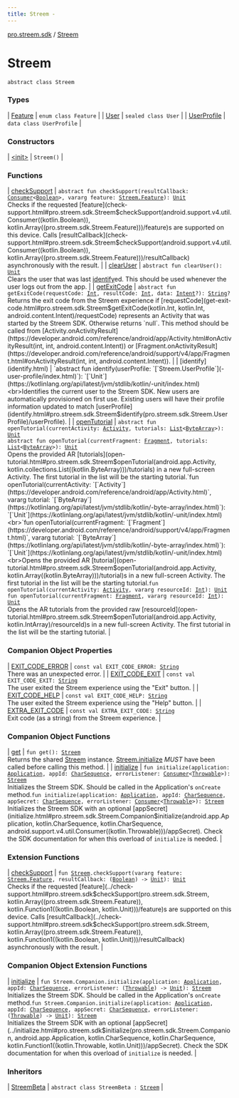 ```yaml
---
title: Streem - 
---
```


[pro.streem.sdk](../index.html) / [Streem](./index.html)

# Streem

`abstract class Streem`

### Types

| [Feature](-feature/index.html) | `enum class Feature` |
| [User](-user/index.html) | `sealed class User` |
| [UserProfile](-user-profile/index.html) | `data class UserProfile` |

### Constructors

| [&lt;init&gt;](-init-.html) | `Streem()` |

### Functions

| [checkSupport](check-support.html) | `abstract fun checkSupport(resultCallback: `[`Consumer`](https://developer.android.com/reference/android/support/v4/util/Consumer.html)`<`[`Boolean`](https://kotlinlang.org/api/latest/jvm/stdlib/kotlin/-boolean/index.html)`>, vararg feature: `[`Streem.Feature`](-feature/index.html)`): `[`Unit`](https://kotlinlang.org/api/latest/jvm/stdlib/kotlin/-unit/index.html)<br>Checks if the requested [feature](check-support.html#pro.streem.sdk.Streem$checkSupport(android.support.v4.util.Consumer((kotlin.Boolean)), kotlin.Array((pro.streem.sdk.Streem.Feature)))/feature)s are supported on this device. Calls [resultCallback](check-support.html#pro.streem.sdk.Streem$checkSupport(android.support.v4.util.Consumer((kotlin.Boolean)), kotlin.Array((pro.streem.sdk.Streem.Feature)))/resultCallback) asynchronously with the result. |
| [clearUser](clear-user.html) | `abstract fun clearUser(): `[`Unit`](https://kotlinlang.org/api/latest/jvm/stdlib/kotlin/-unit/index.html)<br>Clears the user that was last [identify](identify.html)ed. This should be used whenever the user logs out from the app. |
| [getExitCode](get-exit-code.html) | `abstract fun getExitCode(requestCode: `[`Int`](https://kotlinlang.org/api/latest/jvm/stdlib/kotlin/-int/index.html)`, resultCode: `[`Int`](https://kotlinlang.org/api/latest/jvm/stdlib/kotlin/-int/index.html)`, data: `[`Intent`](https://developer.android.com/reference/android/content/Intent.html)`?): `[`String`](https://kotlinlang.org/api/latest/jvm/stdlib/kotlin/-string/index.html)`?`<br>Returns the exit code from the Streem experience if [requestCode](get-exit-code.html#pro.streem.sdk.Streem$getExitCode(kotlin.Int, kotlin.Int, android.content.Intent)/requestCode) represents an Activity that was started by the Streem SDK. Otherwise returns `null`. This method should be called from [Activity.onActivityResult](https://developer.android.com/reference/android/app/Activity.html#onActivityResult(int, int, android.content.Intent)) or [Fragment.onActivityResult](https://developer.android.com/reference/android/support/v4/app/Fragment.html#onActivityResult(int, int, android.content.Intent)). |
| [identify](identify.html) | `abstract fun identify(userProfile: `[`Streem.UserProfile`](-user-profile/index.html)`): `[`Unit`](https://kotlinlang.org/api/latest/jvm/stdlib/kotlin/-unit/index.html)<br>Identifies the current user to the Streem SDK. New users are automatically provisioned on first use. Existing users will have their profile information updated to match [userProfile](identify.html#pro.streem.sdk.Streem$identify(pro.streem.sdk.Streem.UserProfile)/userProfile). |
| [openTutorial](open-tutorial.html) | `abstract fun openTutorial(currentActivity: `[`Activity`](https://developer.android.com/reference/android/app/Activity.html)`, tutorials: `[`List`](https://kotlinlang.org/api/latest/jvm/stdlib/kotlin.collections/-list/index.html)`<`[`ByteArray`](https://kotlinlang.org/api/latest/jvm/stdlib/kotlin/-byte-array/index.html)`>): `[`Unit`](https://kotlinlang.org/api/latest/jvm/stdlib/kotlin/-unit/index.html)<br>`abstract fun openTutorial(currentFragment: `[`Fragment`](https://developer.android.com/reference/android/support/v4/app/Fragment.html)`, tutorials: `[`List`](https://kotlinlang.org/api/latest/jvm/stdlib/kotlin.collections/-list/index.html)`<`[`ByteArray`](https://kotlinlang.org/api/latest/jvm/stdlib/kotlin/-byte-array/index.html)`>): `[`Unit`](https://kotlinlang.org/api/latest/jvm/stdlib/kotlin/-unit/index.html)<br>Opens the provided AR [tutorials](open-tutorial.html#pro.streem.sdk.Streem$openTutorial(android.app.Activity, kotlin.collections.List((kotlin.ByteArray)))/tutorials) in a new full-screen Activity. The first tutorial in the list will be the starting tutorial.`fun openTutorial(currentActivity: `[`Activity`](https://developer.android.com/reference/android/app/Activity.html)`, vararg tutorial: `[`ByteArray`](https://kotlinlang.org/api/latest/jvm/stdlib/kotlin/-byte-array/index.html)`): `[`Unit`](https://kotlinlang.org/api/latest/jvm/stdlib/kotlin/-unit/index.html)<br>`fun openTutorial(currentFragment: `[`Fragment`](https://developer.android.com/reference/android/support/v4/app/Fragment.html)`, vararg tutorial: `[`ByteArray`](https://kotlinlang.org/api/latest/jvm/stdlib/kotlin/-byte-array/index.html)`): `[`Unit`](https://kotlinlang.org/api/latest/jvm/stdlib/kotlin/-unit/index.html)<br>Opens the provided AR [tutorial](open-tutorial.html#pro.streem.sdk.Streem$openTutorial(android.app.Activity, kotlin.Array((kotlin.ByteArray)))/tutorial)s in a new full-screen Activity. The first tutorial in the list will be the starting tutorial.`fun openTutorial(currentActivity: `[`Activity`](https://developer.android.com/reference/android/app/Activity.html)`, vararg resourceId: `[`Int`](https://kotlinlang.org/api/latest/jvm/stdlib/kotlin/-int/index.html)`): `[`Unit`](https://kotlinlang.org/api/latest/jvm/stdlib/kotlin/-unit/index.html)<br>`fun openTutorial(currentFragment: `[`Fragment`](https://developer.android.com/reference/android/support/v4/app/Fragment.html)`, vararg resourceId: `[`Int`](https://kotlinlang.org/api/latest/jvm/stdlib/kotlin/-int/index.html)`): `[`Unit`](https://kotlinlang.org/api/latest/jvm/stdlib/kotlin/-unit/index.html)<br>Opens the AR tutorials from the provided raw [resourceId](open-tutorial.html#pro.streem.sdk.Streem$openTutorial(android.app.Activity, kotlin.IntArray)/resourceId)s in a new full-screen Activity. The first tutorial in the list will be the starting tutorial. |

### Companion Object Properties

| [EXIT_CODE_ERROR](-e-x-i-t_-c-o-d-e_-e-r-r-o-r.html) | `const val EXIT_CODE_ERROR: `[`String`](https://kotlinlang.org/api/latest/jvm/stdlib/kotlin/-string/index.html)<br>There was an unexpected error. |
| [EXIT_CODE_EXIT](-e-x-i-t_-c-o-d-e_-e-x-i-t.html) | `const val EXIT_CODE_EXIT: `[`String`](https://kotlinlang.org/api/latest/jvm/stdlib/kotlin/-string/index.html)<br>The user exited the Streem experience using the "Exit" button. |
| [EXIT_CODE_HELP](-e-x-i-t_-c-o-d-e_-h-e-l-p.html) | `const val EXIT_CODE_HELP: `[`String`](https://kotlinlang.org/api/latest/jvm/stdlib/kotlin/-string/index.html)<br>The user exited the Streem experience using the "Help" button. |
| [EXTRA_EXIT_CODE](-e-x-t-r-a_-e-x-i-t_-c-o-d-e.html) | `const val EXTRA_EXIT_CODE: `[`String`](https://kotlinlang.org/api/latest/jvm/stdlib/kotlin/-string/index.html)<br>Exit code (as a string) from the Streem experience. |

### Companion Object Functions

| [get](get.html) | `fun get(): `[`Streem`](./index.html)<br>Returns the shared [Streem](./index.html) instance. [Streem.initialize](initialize.html) *MUST* have been called before calling this method. |
| [initialize](initialize.html) | `fun initialize(application: `[`Application`](https://developer.android.com/reference/android/app/Application.html)`, appId: `[`CharSequence`](https://kotlinlang.org/api/latest/jvm/stdlib/kotlin/-char-sequence/index.html)`, errorListener: `[`Consumer`](https://developer.android.com/reference/android/support/v4/util/Consumer.html)`<`[`Throwable`](https://kotlinlang.org/api/latest/jvm/stdlib/kotlin/-throwable/index.html)`>): `[`Streem`](./index.html)<br>Initializes the Streem SDK. Should be called in the Application's `onCreate` method.`fun initialize(application: `[`Application`](https://developer.android.com/reference/android/app/Application.html)`, appId: `[`CharSequence`](https://kotlinlang.org/api/latest/jvm/stdlib/kotlin/-char-sequence/index.html)`, appSecret: `[`CharSequence`](https://kotlinlang.org/api/latest/jvm/stdlib/kotlin/-char-sequence/index.html)`, errorListener: `[`Consumer`](https://developer.android.com/reference/android/support/v4/util/Consumer.html)`<`[`Throwable`](https://kotlinlang.org/api/latest/jvm/stdlib/kotlin/-throwable/index.html)`>): `[`Streem`](./index.html)<br>Initializes the Streem SDK with an optional [appSecret](initialize.html#pro.streem.sdk.Streem.Companion$initialize(android.app.Application, kotlin.CharSequence, kotlin.CharSequence, android.support.v4.util.Consumer((kotlin.Throwable)))/appSecret). Check the SDK documentation for when this overload of `initialize` is needed. |

### Extension Functions

| [checkSupport](../check-support.html) | `fun `[`Streem`](./index.html)`.checkSupport(vararg feature: `[`Streem.Feature`](-feature/index.html)`, resultCallback: (`[`Boolean`](https://kotlinlang.org/api/latest/jvm/stdlib/kotlin/-boolean/index.html)`) -> `[`Unit`](https://kotlinlang.org/api/latest/jvm/stdlib/kotlin/-unit/index.html)`): `[`Unit`](https://kotlinlang.org/api/latest/jvm/stdlib/kotlin/-unit/index.html)<br>Checks if the requested [feature](../check-support.html#pro.streem.sdk$checkSupport(pro.streem.sdk.Streem, kotlin.Array((pro.streem.sdk.Streem.Feature)), kotlin.Function1((kotlin.Boolean, kotlin.Unit)))/feature)s are supported on this device. Calls [resultCallback](../check-support.html#pro.streem.sdk$checkSupport(pro.streem.sdk.Streem, kotlin.Array((pro.streem.sdk.Streem.Feature)), kotlin.Function1((kotlin.Boolean, kotlin.Unit)))/resultCallback) asynchronously with the result. |

### Companion Object Extension Functions

| [initialize](../initialize.html) | `fun Streem.Companion.initialize(application: `[`Application`](https://developer.android.com/reference/android/app/Application.html)`, appId: `[`CharSequence`](https://kotlinlang.org/api/latest/jvm/stdlib/kotlin/-char-sequence/index.html)`, errorListener: (`[`Throwable`](https://kotlinlang.org/api/latest/jvm/stdlib/kotlin/-throwable/index.html)`) -> `[`Unit`](https://kotlinlang.org/api/latest/jvm/stdlib/kotlin/-unit/index.html)`): `[`Streem`](./index.html)<br>Initializes the Streem SDK. Should be called in the Application's `onCreate` method.`fun Streem.Companion.initialize(application: `[`Application`](https://developer.android.com/reference/android/app/Application.html)`, appId: `[`CharSequence`](https://kotlinlang.org/api/latest/jvm/stdlib/kotlin/-char-sequence/index.html)`, appSecret: `[`CharSequence`](https://kotlinlang.org/api/latest/jvm/stdlib/kotlin/-char-sequence/index.html)`, errorListener: (`[`Throwable`](https://kotlinlang.org/api/latest/jvm/stdlib/kotlin/-throwable/index.html)`) -> `[`Unit`](https://kotlinlang.org/api/latest/jvm/stdlib/kotlin/-unit/index.html)`): `[`Streem`](./index.html)<br>Initializes the Streem SDK with an optional [appSecret](../initialize.html#pro.streem.sdk$initialize(pro.streem.sdk.Streem.Companion, android.app.Application, kotlin.CharSequence, kotlin.CharSequence, kotlin.Function1((kotlin.Throwable, kotlin.Unit)))/appSecret). Check the SDK documentation for when this overload of `initialize` is needed. |

### Inheritors

| [StreemBeta](../-streem-beta/index.html) | `abstract class StreemBeta : `[`Streem`](./index.html) |


